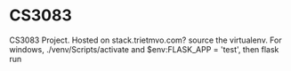 # CS3083
CS3083 Project. Hosted on stack.trietmvo.com?
source the virtualenv. For windows, ./venv/Scripts/activate and $env:FLASK_APP = 'test', then flask run
